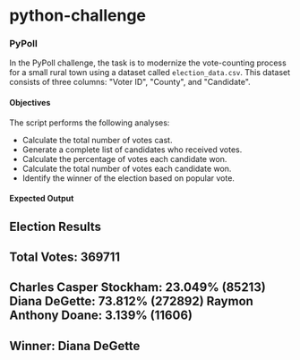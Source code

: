 # python-challenge

### PyPoll

In the PyPoll challenge, the task is to modernize the vote-counting process for a small rural town using a dataset called `election_data.csv`. This dataset consists of three columns: "Voter ID", "County", and "Candidate".

#### Objectives

The script performs the following analyses:
- Calculate the total number of votes cast.
- Generate a complete list of candidates who received votes.
- Calculate the percentage of votes each candidate won.
- Calculate the total number of votes each candidate won.
- Identify the winner of the election based on popular vote.

#### Expected Output

Election Results
-------------------------
Total Votes: 369711
-------------------------
Charles Casper Stockham: 23.049% (85213)
Diana DeGette: 73.812% (272892)
Raymon Anthony Doane: 3.139% (11606)
-------------------------
Winner: Diana DeGette
-------------------------
